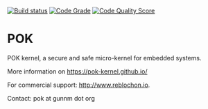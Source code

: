 [![Build status](https://travis-ci.org/pok-kernel/pok.svg?master)](https://travis-ci.org/pok-kernel)
[![Code Grade](https://www.code-inspector.com/project/12/status/svg)](https://www.code-inspector.com/public/project/12/POK/dashboard)
[![Code Quality Score](https://www.code-inspector.com/project/12/score/svg)](https://www.code-inspector.com/public/project/12/POK/dashboard)

POK
===

POK kernel, a secure and safe micro-kernel for embedded systems.

More information on https://pok-kernel.github.io/

For commercial support: http://www.reblochon.io.

Contact: pok at gunnm dot org
